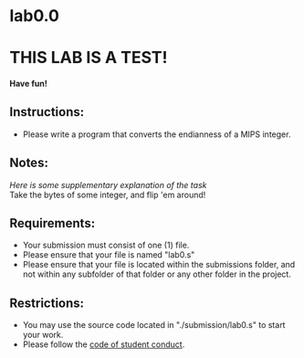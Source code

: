 # lab0.0

# THIS LAB IS A TEST!
#### Have fun!

## Instructions:
* Please write a program that converts the endianness of a MIPS integer.

## Notes:
*Here is some supplementary explanation of the task*  
Take the bytes of some integer, and flip 'em around!  

## Requirements:
* Your submission must consist of one (1) file.
* Please ensure that your file is named "lab0.s"
* Please ensure that your file is located within the submissions folder, and not within any subfolder of that folder or any other folder in the project.

## Restrictions:
* You may use the source code located in "./submission/lab0.s" to start your work.  
* Please follow the [code of student conduct](http://www.governance.ualberta.ca/CodesofConductandResidenceCommunityStandards/CodeofStudentBehaviour/COSBIndividualHyperlinkedSections.aspx).
